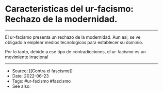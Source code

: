 # Caracteristicas del ur-facismo: Rechazo de la modernidad.

---

El ur-facismo presenta un rechazo de la modernidad.
Aun asi, se ve obligado a emplear medios tecnologicos para establecer su dominio.

Por lo tanto, debido a ese tipo de contradicciones, el ur-facismo es un movimiento irracional

---
- Source:  [[Contra el fascismo]]
- Date: 2022-06-23
- Tags: #ur-facismo #fascismo 
- See also: